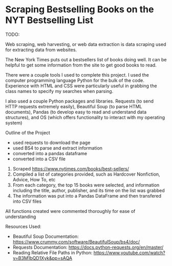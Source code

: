 # Scraping Bestselling Books on the NYT Bestselling List

TODO:

Web scraping, web harvesting, or web data extraction is data scraping used for extracting data from websites.

The New York Times puts out a bestsellers list of books doing well. It can be helpful to get some information from the site to get good books to read.

There were a couple tools I used to complete this project. I used the computer programming language Python for the bulk of the code. Experience with HTML
and CSS were particularly useful in grabbing the class names to specify my searches when parsing.

I also used a couple Python packages and libraries. Requests (to send HTTP requests extremely easily), Beautiful Soup (to parse HTML documents), Pandas (to develop easy
to read and understand data structures), and OS (which offers functionality to interact with my operating system)

Outline of the Project
  - used requests to download the page
  - used BS4 to parse and extract information
  - converted into a pandas dataframe
  - converted into a CSV file

1. Scraped https://www.nytimes.com/books/best-sellers/
2. Compiled a list of categories provided, such as Hardcover Nonfiction, Advice, How To, etc
3. From each category, the top 15 books were selected, and information including the title, author, publisher, and its time on the list was grabbed
4. The information was put into a Pandas DataFrame and then transfered into CSV files

All functions created were commented thoroughly for ease of understanding

Resources Used:

- Beautiful Soup Documentation: https://www.crummy.com/software/BeautifulSoup/bs4/doc/
- Requests Documentation: https://docs.python-requests.org/en/master/
- Reading Relative File Paths in Python: https://www.youtube.com/watch?v=B3M1bQD1Xyk&pp=sAQA
